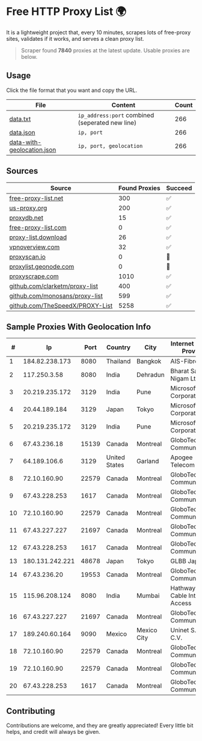 
# Free HTTP Proxy List 🌍

It is a lightweight project that, every 10 minutes, scrapes lots of free-proxy sites, validates if it works, and serves a clean proxy list.


> Scraper found **7840** proxies at the latest update. Usable proxies are below.

## Usage

Click the file format that you want and copy the URL.


|File|Content|Count|
|----|-------|-----|
|[data.txt](https://raw.githubusercontent.com/themiralay/Proxy-List-World/master/data.txt)|`ip_address:port` combined (seperated new line)|266|
|[data.json](https://raw.githubusercontent.com/themiralay/Proxy-List-World/master/data.json)|`ip, port`|266|
|[data-with-geolocation.json](https://raw.githubusercontent.com/themiralay/Proxy-List-World/master/data-with-geolocation.json)|`ip, port, geolocation`|266|

## Sources

|Source|Found Proxies|Succeed|
|------|-------------|-------|
|[free-proxy-list.net](https://free-proxy-list.net)|300|✅|
|[us-proxy.org](https://www.us-proxy.org)|200|✅|
|[proxydb.net](http://proxydb.net)|15|✅|
|[free-proxy-list.com](https://free-proxy-list.com/?page=&port=&type%5B%5D=http&type%5B%5D=https&up_time=0&search=Search)|0|✅|
|[proxy-list.download](https://www.proxy-list.download/HTTP)|26|✅|
|[vpnoverview.com](https://vpnoverview.com/privacy/anonymous-browsing/free-proxy-servers)|32|✅|
|[proxyscan.io](https://www.proxyscan.io)|0|🚫|
|[proxylist.geonode.com](https://proxylist.geonode.com/api/proxy-list?limit=300&page=1&sort_by=lastChecked&sort_type=desc&protocols=http,https)|0|🚫|
|[proxyscrape.com](https://api.proxyscrape.com/v2/?request=displayproxies&protocol=http&timeout=10000&country=all&ssl=all&anonymity=all)|1010|✅|
|[github.com/clarketm/proxy-list](https://raw.githubusercontent.com/clarketm/proxy-list/master/proxy-list-raw.txt)|400|✅|
|[github.com/monosans/proxy-list](https://raw.githubusercontent.com/monosans/proxy-list/main/proxies/http.txt)|599|✅|
|[github.com/TheSpeedX/PROXY-List](https://raw.githubusercontent.com/TheSpeedX/PROXY-List/master/http.txt)|5258|✅|


## Sample Proxies With Geolocation Info

|#|Ip|Port|Country|City|Internet Service Provider|
|-|--|----|-------|----|-------------------------|
|1|184.82.238.173|8080|Thailand|Bangkok|AIS-Fibre|
|2|117.250.3.58|8080|India|Dehradun|Bharat Sanchar Nigam Ltd|
|3|20.219.235.172|3129|India|Pune|Microsoft Corporation|
|4|20.44.189.184|3129|Japan|Tokyo|Microsoft Corporation|
|5|20.219.235.172|3129|India|Pune|Microsoft Corporation|
|6|67.43.236.18|15139|Canada|Montreal|GloboTech Communications|
|7|64.189.106.6|3129|United States|Garland|Apogee Telecom Inc.|
|8|72.10.160.90|22579|Canada|Montreal|GloboTech Communications|
|9|67.43.228.253|1617|Canada|Montreal|GloboTech Communications|
|10|72.10.160.90|22579|Canada|Montreal|GloboTech Communications|
|11|67.43.227.227|21697|Canada|Montreal|GloboTech Communications|
|12|67.43.228.253|1617|Canada|Montreal|GloboTech Communications|
|13|180.131.242.221|48678|Japan|Tokyo|GLBB Japan KK|
|14|67.43.236.20|19553|Canada|Montreal|GloboTech Communications|
|15|115.96.208.124|8080|India|Mumbai|Hathway IP over Cable Internet Access|
|16|67.43.227.227|21697|Canada|Montreal|GloboTech Communications|
|17|189.240.60.164|9090|Mexico|Mexico City|Uninet S.A. de C.V.|
|18|72.10.160.90|22579|Canada|Montreal|GloboTech Communications|
|19|72.10.160.90|22579|Canada|Montreal|GloboTech Communications|
|20|67.43.228.253|1617|Canada|Montreal|GloboTech Communications|



## Contributing

Contributions are welcome, and they are greatly appreciated! Every
little bit helps, and credit will always be given.

